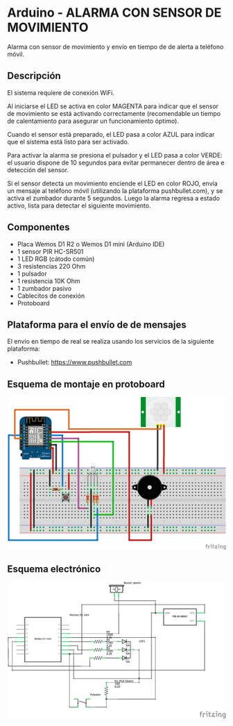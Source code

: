# Arduino - ALARMA CON SENSOR DE MOVIMIENTO
Alarma con sensor de movimiento y envío en tiempo de de alerta a teléfono móvil.

## Descripción

El sistema requiere de conexión WiFi.

Al iniciarse el LED se activa en color MAGENTA para indicar que el sensor de movimiento se está activando correctamente (recomendable un tiempo de calentamiento para asegurar un funcionamiento óptimo). 

Cuando el sensor está preparado, el LED pasa a color AZUL para indicar que el sistema está listo para ser activado.

Para activar la alarma se presiona el pulsador y el LED pasa a color VERDE: el usuario dispone de 10 segundos para evitar permanecer dentro de área e detección del sensor. 

Si el sensor detecta un movimiento enciende el LED en color ROJO, envía un mensaje al teléfono móvil (utilizando la plataforma pushbullet.com), y se activa el zumbador durante 5 segundos. Luego la alarma regresa a estado activo, lista para detectar el siguiente movimiento.

## Componentes
- Placa Wemos D1 R2 o Wemos D1 mini (Arduino IDE)
- 1 sensor PIR HC-SR501
- 1 LED RGB (cátodo común)
- 3 resistencias 220 Ohm
- 1 pulsador
- 1 resistencia 10K Ohm
- 1 zumbador pasivo
- Cablecitos de conexión
- Protoboard

## Plataforma para el envío de de mensajes
El envío en tiempo de real se realiza usando los servicios de la siguiente plataforma:
- Pushbullet: https://www.pushbullet.com

## Esquema de montaje en protoboard
![Imagen del esquema de montaje en la protoboard.](alarma_v2_bb.png)

## Esquema electrónico
![Imagen del esquema electrónico.](alarma_v2_esquema.png)
